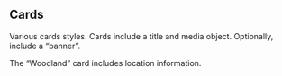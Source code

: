 ## Cards

Various cards styles. Cards include a title and media object.
Optionally, include a “banner”.

The “Woodland” card includes location information.
